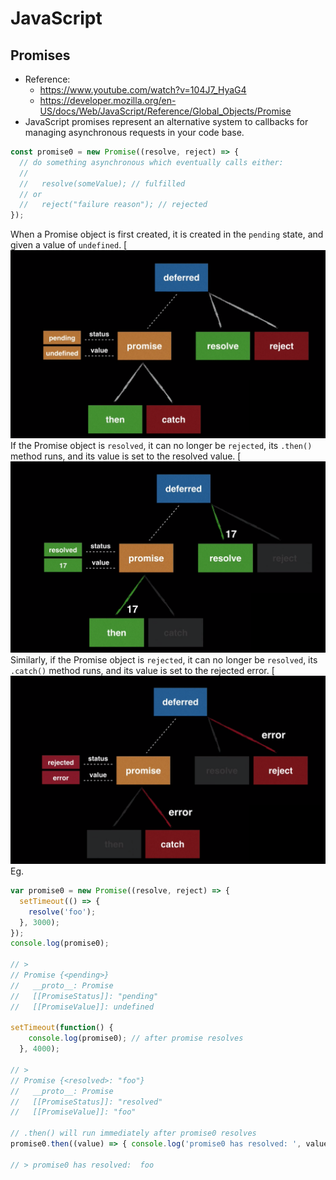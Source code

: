 # JavaScript

## Promises
- Reference: 
  - https://www.youtube.com/watch?v=104J7_HyaG4
  - https://developer.mozilla.org/en-US/docs/Web/JavaScript/Reference/Global_Objects/Promise
- JavaScript promises represent an alternative system to callbacks for managing asynchronous requests in your code base. 


```JavaScript
const promise0 = new Promise((resolve, reject) => {
  // do something asynchronous which eventually calls either:
  //
  //   resolve(someValue); // fulfilled
  // or
  //   reject("failure reason"); // rejected
});
```
When a Promise object is first created, it is created in the `pending` state, and given a value of `undefined`. 
[![N|Solid](https://github.com/mrcoulter45/technology-examples/blob/master/JavaScript/images/promise0.png)
If the Promise object is `resolved`, it can no longer be `rejected`, its `.then()` method runs, and its value is set to the resolved value.
[![N|Solid](https://github.com/mrcoulter45/technology-examples/blob/master/JavaScript/images/promise1.png)
Similarly, if the Promise object is `rejected`, it can no longer be `resolved`, its `.catch()` method runs, and its value is set to the rejected error.
[![N|Solid](https://github.com/mrcoulter45/technology-examples/blob/master/JavaScript/images/promise2.png)
Eg.
```JavaScript
var promise0 = new Promise((resolve, reject) => {
  setTimeout(() => {
    resolve('foo');
  }, 3000);
});
console.log(promise0);

// >
// Promise {<pending>}
//   __proto__: Promise
//   [[PromiseStatus]]: "pending"
//   [[PromiseValue]]: undefined

setTimeout(function() {
    console.log(promise0); // after promise resolves
  }, 4000);

// >
// Promise {<resolved>: "foo"}
//   __proto__: Promise
//   [[PromiseStatus]]: "resolved"
//   [[PromiseValue]]: "foo"

// .then() will run immediately after promise0 resolves
promise0.then((value) => { console.log('promise0 has resolved: ', value) });

// > promise0 has resolved:  foo
```
